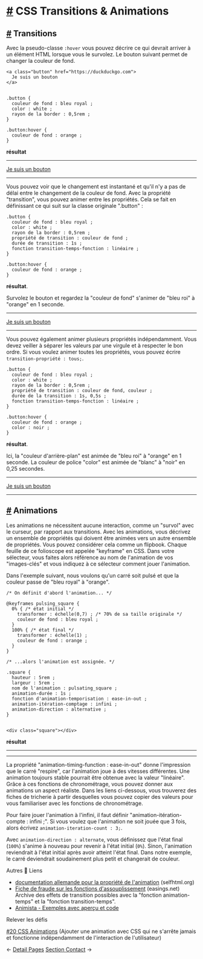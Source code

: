 [#](#css-transitions-animations) CSS Transitions & Animations
=============================================================

[#](#transitions) Transitions
-----------------------------

Avec la pseudo-classe `:hover` vous pouvez décrire ce qui devrait arriver à un élément HTML lorsque vous le survolez. Le bouton suivant permet de changer la couleur de fond.

    <a class="button" href="https://duckduckgo.com">
      Je suis un bouton
    </a>
    

    .button {
      couleur de fond : bleu royal ;
      color : white ;
      rayon de la border : 0,5rem ;
    }
    
    .button:hover {
      couleur de fond : orange ;
    }
    

**résultat**

* * *

[Je suis un bouton](https://duckduckgo.com)

* * *

Vous pouvez voir que le changement est instantané et qu'il n'y a pas de délai entre le changement de la couleur de fond. Avec la propriété "transition", vous pouvez animer entre les propriétés. Cela se fait en définissant ce qui suit sur la classe originale ".button" :

  
  
  
  

  
  
  
  
  
  

    .button {
      couleur de fond : bleu royal ;
      color : white ;
      rayon de la border : 0,5rem ;
      propriété de transition : couleur de fond ;
      durée de transition : 1s ;
      fonction transition-temps-fonction : linéaire ;
    }
    
    .button:hover {
      couleur de fond : orange ;
    }
    

**résultat**.

Survolez le bouton et regardez la "couleur de fond" s'animer de "bleu roi" à "orange" en 1 seconde.

* * *

[Je suis un bouton](https://duckduckgo.com)

* * *

Vous pouvez également animer plusieurs propriétés indépendamment. Vous devez veiller à séparer les valeurs par une virgule et à respecter le bon ordre. Si vous voulez animer toutes les propriétés, vous pouvez écrire `transition-propriété : tous;`.

  
  
  
  

  
  
  
  

  
  

    .button {
      couleur de fond : bleu royal ;
      color : white ;
      rayon de la border : 0,5rem ;
      propriété de transition : couleur de fond, couleur ;
      durée de la transition : 1s, 0,5s ;
      fonction transition-temps-fonction : linéaire ;
    }
    
    .button:hover {
      couleur de fond : orange ;
      color : noir ;
    }
    

**résultat**.

Ici, la "couleur d'arrière-plan" est animée de "bleu roi" à "orange" en 1 seconde. La couleur de police "color" est animée de "blanc" à "noir" en 0,25 secondes.

* * *

[Je suis un bouton](https://duckduckgo.com)

* * *

[#](#animations) Animations
---------------------------

Les animations ne nécessitent aucune interaction, comme un "survol" avec le curseur, par rapport aux transitions. Avec les animations, vous décrivez un ensemble de propriétés qui doivent être animées vers un autre ensemble de propriétés. Vous pouvez considérer cela comme un flipbook. Chaque feuille de ce folioscope est appelée "keyframe" en CSS. Dans votre sélecteur, vous faites alors référence au nom de l'animation de vos "images-clés" et vous indiquez à ce sélecteur comment jouer l'animation.

Dans l'exemple suivant, nous voulons qu'un carré soit pulsé et que la couleur passe de "bleu royal" à "orange".

    /* On définit d'abord l'animation... */
    
    @keyframes pulsing_square {
      0% { /* état initial */
        transformer : échelle(0,7) ; /* 70% de sa taille originale */
        couleur de fond : bleu royal ;
      }
      100% { /* état final */
        transformer : échelle(1) ;
        couleur de fond : orange ;
      }
    }
    
    /* ...alors l'animation est assignée. */
    
    .square {
      hauteur : 5rem ;
      largeur : 5rem ;
      nom de l'animation : pulsating_square ;
      animation-durée : 1s ;
      fonction d'animation-temporisation : ease-in-out ;
      animation-itération-comptage : infini ; 
      animation-direction : alternative ;
    }
    

    <div class="square"></div>
    

**résultat**

* * *

* * *

La propriété "animation-timing-function : ease-in-out" donne l'impression que le carré "respire", car l'animation joue à des vitesses différentes. Une animation toujours stable pourrait être obtenue avec la valeur "linéaire". Grâce à ces fonctions de chronométrage, vous pouvez donner aux animations un aspect réaliste. Dans les liens ci-dessous, vous trouverez des fiches de tricherie à partir desquelles vous pouvez copier des valeurs pour vous familiariser avec les fonctions de chronométrage.

Pour faire jouer l'animation à l'infini, il faut définir "animation-itération-compte : infini ;". Si vous voulez que l'animation ne soit jouée que 3 fois, alors écrivez `animation-iteration-count : 3;`.

Avec `animation-direction : alternate`, vous définissez que l'état final (`100%`) s'anime à nouveau pour revenir à l'état initial (`0%`). Sinon, l'animation reviendrait à l'état initial après avoir atteint l'état final. Dans notre exemple, le carré deviendrait soudainement plus petit et changerait de couleur.

Autres :link: Liens

* [documentation allemande pour la propriété de l'animation](https://wiki.selfhtml.org/wiki/CSS/Eigenschaften/Animation/animation) (selfhtml.org)
* [Fiche de fraude sur les fonctions d'assouplissement](https://easings.net) (easings.net)  
    Archive des effets de transition possibles avec la "fonction animation-temps" et la "fonction transition-temps".
* [Animista - Exemples avec aperçu et code](https://animista.net/)

Relever les défis

[#20 CSS Animations](/challenges/#_20-css-animations) (Ajouter une animation avec CSS qui ne s'arrête jamais et fonctionne indépendamment de l'interaction de l'utilisateur)

← [Detail Pages](/guide/19_detailspages/) [Section Contact](/guide/21_section_contact/) →
